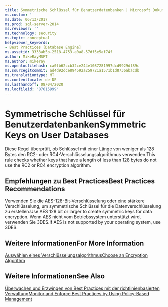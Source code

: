 ```yaml
---
title: Symmetrische Schlüssel für Benutzerdatenbanken | Microsoft Dokumentation
ms.custom: ''
ms.date: 06/13/2017
ms.prod: sql-server-2014
ms.reviewer: ''
ms.technology: security
ms.topic: conceptual
helpviewer_keywords:
- Best Practices [Database Engine]
ms.assetid: 3333ab5b-2518-4753-a0a8-57df5e5af74f
author: MikeRayMSFT
ms.author: mikeray
ms.openlocfilehash: ca0fb62ccb32ce244e1087281997dcd9929df89c
ms.sourcegitcommit: ad4d92dce894592a259721a1571b1d8736abacdb
ms.translationtype: MT
ms.contentlocale: de-DE
ms.lasthandoff: 08/04/2020
ms.locfileid: "87615999"
---
```

# <a name="symmetric-keys-on-user-databases"></a><span data-ttu-id="6dbda-102">Symmetrische Schlüssel für Benutzerdatenbanken</span><span class="sxs-lookup"><span data-stu-id="6dbda-102">Symmetric Keys on User Databases</span></span>
  <span data-ttu-id="6dbda-103">Diese Regel überprüft, ob Schlüssel mit einer Länge von weniger als 128 Bytes den RC2- oder RC4-Verschlüsselungsalgorithmus verwenden.</span><span class="sxs-lookup"><span data-stu-id="6dbda-103">This rule checks whether keys that have a length of less than 128 bytes do not use the RC2 or RC4 encryption algorithm.</span></span>  
  
## <a name="best-practices-recommendations"></a><span data-ttu-id="6dbda-104">Empfehlungen zu Best Practices</span><span class="sxs-lookup"><span data-stu-id="6dbda-104">Best Practices Recommendations</span></span>  
 <span data-ttu-id="6dbda-105">Verwenden Sie die AES-128-Bit-Verschlüsselung oder eine stärkere Verschlüsselung, um symmetrische Schlüssel für die Datenverschlüsselung zu erstellen.</span><span class="sxs-lookup"><span data-stu-id="6dbda-105">Use AES 128 bit or larger to create symmetric keys for data encryption.</span></span> <span data-ttu-id="6dbda-106">Wenn AES nicht vom Betriebssystem unterstützt wird, verwenden Sie 3DES.</span><span class="sxs-lookup"><span data-stu-id="6dbda-106">If AES is not supported by your operating system, use 3DES.</span></span>  
  
## <a name="for-more-information"></a><span data-ttu-id="6dbda-107">Weitere Informationen</span><span class="sxs-lookup"><span data-stu-id="6dbda-107">For More Information</span></span>  
 [<span data-ttu-id="6dbda-108">Auswählen eines Verschlüsselungsalgorithmus</span><span class="sxs-lookup"><span data-stu-id="6dbda-108">Choose an Encryption Algorithm</span></span>](../security/encryption/choose-an-encryption-algorithm.md)  
  
## <a name="see-also"></a><span data-ttu-id="6dbda-109">Weitere Informationen</span><span class="sxs-lookup"><span data-stu-id="6dbda-109">See Also</span></span>  
 [<span data-ttu-id="6dbda-110">Überwachen und Erzwingen von Best Practices mit der richtlinienbasierten Verwaltung</span><span class="sxs-lookup"><span data-stu-id="6dbda-110">Monitor and Enforce Best Practices by Using Policy-Based Management</span></span>](monitor-and-enforce-best-practices-by-using-policy-based-management.md)  
  
  
